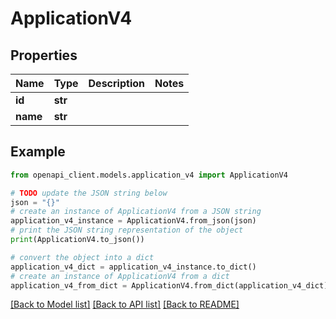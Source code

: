 # ApplicationV4


## Properties

Name | Type | Description | Notes
------------ | ------------- | ------------- | -------------
**id** | **str** |  | 
**name** | **str** |  | 

## Example

```python
from openapi_client.models.application_v4 import ApplicationV4

# TODO update the JSON string below
json = "{}"
# create an instance of ApplicationV4 from a JSON string
application_v4_instance = ApplicationV4.from_json(json)
# print the JSON string representation of the object
print(ApplicationV4.to_json())

# convert the object into a dict
application_v4_dict = application_v4_instance.to_dict()
# create an instance of ApplicationV4 from a dict
application_v4_from_dict = ApplicationV4.from_dict(application_v4_dict)
```
[[Back to Model list]](../README.md#documentation-for-models) [[Back to API list]](../README.md#documentation-for-api-endpoints) [[Back to README]](../README.md)


